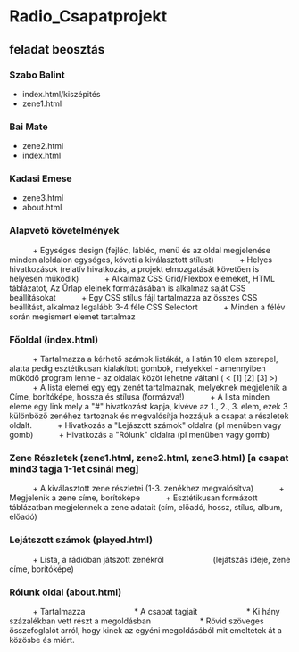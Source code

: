 # Radio_Csapatprojekt

## feladat beosztás

### Szabo Balint
- index.html/kiszépités
- zene1.html

### Bai Mate
- zene2.html
- index.html

### Kadasi Emese
- zene3.html
- about.html





### Alapvető követelmények
      + Egységes design (fejléc, lábléc, menü és az oldal megjelenése minden aloldalon egységes, követi a kiválasztott stílust)
      + Helyes hivatkozások (relatív hivatkozás, a projekt elmozgatását követően is helyesen müködik)
      + Alkalmaz CSS Grid/Flexbox elemeket, HTML táblázatot, Az Űrlap eleinek formázásában is alkalmaz saját CSS beállításokat
      + Egy CSS stílus fájl tartalmazza az összes CSS beállítást, alkalmaz legalább 3-4 féle CSS Selectort
      + Minden a félév során megismert elemet tartalmaz
      
      
### Főoldal (index.html)
      + Tartalmazza a kérhető számok listákát, a listán 10 elem szerepel, alatta pedig esztétikusan kialakított gombok, melyekkel - amennyiben működő program lenne - az oldalak közöt lehetne váltani ( < [1] [2] [3] >)
      + A lista elemei egy egy zenét tartalmaznak, melyeknek megjelenik a Címe, borítóképe, hossza és stílusa (formázva!)
      + A lista minden eleme egy link mely a "#" hivatkozást kapja, kivéve az 1., 2., 3. elem, ezek 3 különböző zenéhez tartoznak és megvalósítja hozzájuk a csapat a részletek oldalt.
      + Hivatkozás a "Lejászott számok" oldalra (pl menüben vagy gomb)
      + Hivatkozás a "Rólunk" oldalra (pl menüben vagy gomb)
      
      
### Zene Részletek (zene1.html, zene2.html, zene3.html) [a csapat mind3 tagja 1-1et csinál meg]
      + A kiválasztott zene részletei (1-3. zenékhez megvalósítva)
      + Megjelenik a zene címe, borítóképe
      + Esztétikusan formázott táblázatban megjelennek a zene adatait (cím, előadó, hossz, stílus, album, előadó)
      
      
### Lejátszott számok (played.html)
      + Lista, a rádióban játszott zenékről
            (lejátszás ideje, zene címe, borítóképe)
            
            
### Rólunk oldal (about.html)
      + Tartalmazza
            * A csapat tagjait
            * Ki hány százalékban vett részt a megoldásban
            * Rövid szöveges összefoglalót arról, hogy kinek az egyéni megoldásából mit emeltetek át a közösbe és miért.
